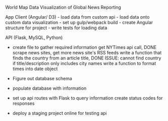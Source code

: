 World Map Data Visualization of Global News Reporting

App
  Client (Angular/ D3)
    - load data from custom api
    - load data onto custom data visualization
    - set up gulp/webpack build
    - create Angular structure for project
    - write tests for loading data


API (Flask, MySQL, Python)
  - create file to gather required information
      get NYTimes api call, DONE
      scrape news sites, get more news site's RSS feeds
        write a function that finds the country from an article title, DONE
            ISSUE: cannot find country if title/description only includes city names
      write a function to format times into date object

  - Figure out database schema
  - populate database with information
  - set up api routes with Flask to query information
      create status codes for responses
  - deploy a staging project online for testing api
